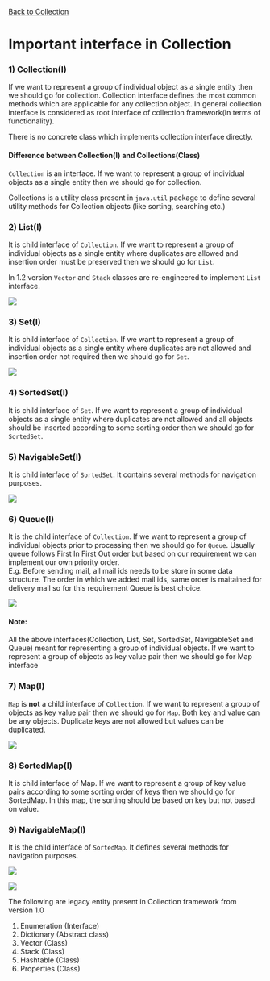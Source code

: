 [Back to Collection](../README.md)

# Important interface in Collection

### 1) Collection(I)<br>

If we want to represent a group of individual object as a single entity then we should go for collection. Collection interface defines the most common methods which are applicable for any collection object. In general collection interface is considered as root interface of collection framework(In terms of functionality).

There is no concrete class which implements collection interface directly.

#### Difference between Collection(I) and Collections(Class)

`Collection` is an interface. If we want to represent a group of individual objects as a single entity then we should go for collection.

Collections is a utility class present in `java.util` package to define several utility methods for Collection objects (like sorting, searching etc.)


### 2) List(I)

It is child interface of `Collection`. If we want to represent a group of individual objects as a single entity where duplicates are allowed and insertion order must be preserved then we should go for `List`.

In 1.2 version `Vector` and `Stack` classes are re-engineered to implement `List` interface.

<img src="add_image"></img>

### 3) Set(I)

It is child interface of `Collection`. If we want to represent a group of individual objects as a single entity where duplicates are not allowed and insertion order not required then we should go for `Set`.

<img src="add image of Set hierarchy"></img>

### 4) SortedSet(I)

It is child interface of `Set`. If we want to represent a group of individual objects as a single entity where duplicates are not allowed and all objects should be inserted according to some sorting order then we should go for `SortedSet`.

### 5) NavigableSet(I)

It is child interface of `SortedSet`. It contains several methods for navigation purposes.

<img src="navigable set hierarchy"></img>

### 6) Queue(I)
It is the child interface of `Collection`. If we want to represent a group of individual objects prior to processing then we should go for `Queue`. Usually queue follows First In First Out order but based on our requirement we can implement our own priority order.<br>
E.g. Before sending mail, all mail ids needs to be store in some data structure. The order in which we added mail ids, same order is maitained for delivery mail so for this requirement Queue is best choice.

<img src="queue hierarchy"></img>

#### Note: 
All the above interfaces(Collection, List, Set, SortedSet, NavigableSet and Queue) meant for representing a group of individual objects. If we want to represent a group of objects as key value pair then we should go for Map interface

### 7) Map(I)

`Map` is <b>not</b> a child interface of `Collection`. If we want to represent a  group of objects as key value pair then we should go for `Map`. Both key and value can be any objects. Duplicate keys are not allowed but values can be duplicated.

<img src="hierarchy of map"></img>


### 8) SortedMap(I)

It is child interface of Map. If we want to represent a group of key value pairs according to some sorting order of keys then we should go for SortedMap. In this map, the sorting should be based on key but not based on value.

### 9) NavigableMap(I)

It is the child interface of `SortedMap`. It defines several methods for navigation purposes.

<img src="navigable map hierarchy diagram"></img>


<img src = "conclusion diagram of collection framework"></img>

The following are legacy entity present in Collection framework from version 1.0 <br>
1) Enumeration (Interface) <br>
2) Dictionary (Abstract class)<br>
3) Vector (Class) <br>
4) Stack (Class) <br>
5) Hashtable (Class) <br>
6) Properties (Class) <br>
